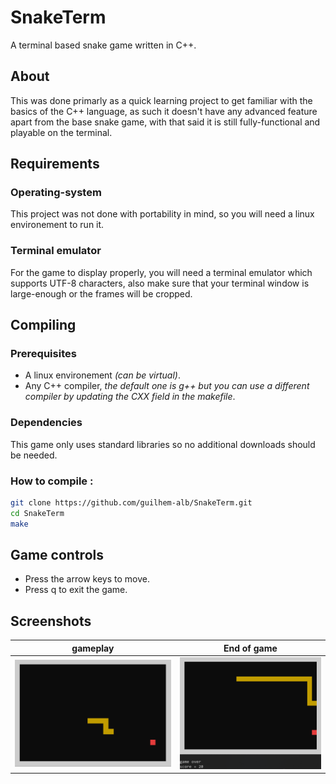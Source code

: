 # SnakeTerm
A terminal based snake game written in C++.

## About

This was done primarly as a quick learning project to get familiar with the basics of the C++ language,
as such it doesn't have any advanced feature apart from the base snake game, with that said it is still fully-functional and playable on the terminal.

## Requirements

### Operating-system

This project was not done with portability in mind, so you will need a linux environement to run it.

### Terminal emulator

For the game to display properly, you will need a terminal emulator which supports UTF-8 characters,
also make sure that  your terminal window is large-enough or the frames will be cropped.

## Compiling

### Prerequisites

- A linux environement *(can be virtual)*.
- Any C++ compiler, *the default one is g++ but you can use a different compiler by updating the CXX field in the makefile*.

### Dependencies

This game only uses standard libraries so no additional downloads should be needed.

### How to compile :

````bash
git clone https://github.com/guilhem-alb/SnakeTerm.git
cd SnakeTerm
make
````

## Game controls

- Press the arrow keys to move.
- Press q to exit the game.

## Screenshots

|gameplay|End of game|
|---|---|
|![Gameplay](img/gameplay_screenshot.png)|![Game end](img/game-end_screenshot.png)|